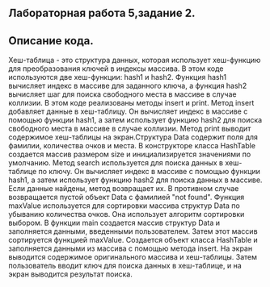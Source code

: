 ## Лабораторная работа 5,задание 2.
## Описание кода.
Хеш-таблица - это структура данных, которая использует хеш-функцию для преобразования ключей в индексы массива. В этом коде используются две хеш-функции: hash1 и hash2. Функция hash1 вычисляет индекс в массиве для заданного ключа, а функция hash2 вычисляет шаг для поиска свободного места в массиве в случае коллизии.
В этом коде реализованы методы insert и print. Метод insert добавляет данные в хеш-таблицу. Он вычисляет индекс в массиве с помощью функции hash1, а затем использует функцию hash2 для поиска свободного места в массиве в случае коллизии. Метод print выводит содержимое хеш-таблицы на экран.Структура Data содержит поля для фамилии, количества очков и места. В конструкторе класса HashTable создается массив размером size и инициализируется значениями по умолчанию.
Метод search используется для поиска данных в хеш-таблице по ключу. Он вычисляет индекс в массиве с помощью функции hash1, а затем использует функцию hash2 для поиска данных в массиве. Если данные найдены, метод возвращает их. В противном случае возвращается пустой объект Data с фамилией "not found".
Функция maxValue используется для сортировки массива структур Data по убыванию количества очков. Она использует алгоритм сортировки выбором.
В функции main создается массив структур Data и заполняется данными, введенными пользователем. Затем этот массив сортируется функцией maxValue. Создается объект класса HashTable и заполняется данными из массива с помощью метода insert. На экран выводится содержимое оригинального массива и хеш-таблицы. Затем пользователь вводит ключ для поиска данных в хеш-таблице, и на экран выводится результат поиска.
